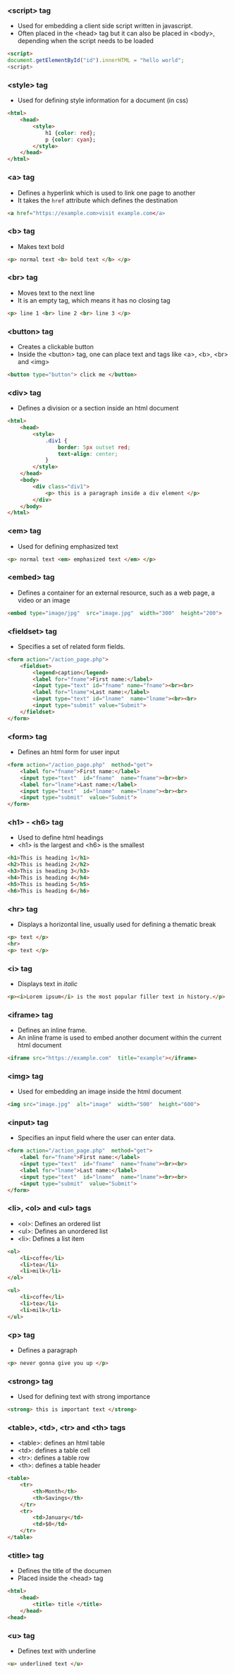 
### \<script> tag
+ Used for embedding a client side script written in javascript.
+ Often placed in the \<head> tag but it can also be placed in \<body>, depending when the script needs to be loaded
```html
<script>
document.getElementById("id").innerHTML = "hello world";
<script>
```

### \<style> tag
+ Used for defining style information for a document (in css)
```html
<html>
	<head>
		<style>
			h1 {color: red};
			p {color: cyan};
		</style>
	</head>
</html>
```

### \<a> tag
+ Defines a hyperlink which is used to link one page to another
+ It takes the `href` attribute which defines the destination
```html
<a href="https://example.com>visit example.com</a>
```

### \<b> tag
+ Makes text bold
```html
<p> normal text <b> bold text </b> </p>
```

### \<br> tag
+ Moves text to the next line
+ It is an empty tag, which means it has no closing tag
```html
<p> line 1 <br> line 2 <br> line 3 </p>
```

### \<button> tag
+ Creates a clickable button
+ Inside the \<button> tag, one can place text and tags like \<a>, \<b>, \<br> and \<img>
```html
<button type="button"> click me </button>
```

### \<div> tag
+ Defines a division or a section inside an html document
```html
<html>
	<head>
		<style>
			.div1 {
				border: 5px outset red;
				text-align: center;
			}
		</style>
	</head>
	<body>
		<div class="div1">
			<p> this is a paragraph inside a div element </p>
		</div>
	</body>
</html>
```

### \<em> tag
+ Used for defining emphasized text
```html
<p> normal text <em> emphasized text </em> </p>
```

### \<embed> tag
+ Defines a container for an external resource, such as a web page, a video or an image
```html
<embed type="image/jpg"  src="image.jpg"  width="300"  height="200">
```

### \<fieldset> tag
+ Specifies a set of related form fields.
```html
<form action="/action_page.php">  
	<fieldset>  
		<legend>caption</legend>  
		<label for="fname">First name:</label>  
		<input type="text" id="fname" name="fname"><br><br>  
		<label for="lname">Last name:</label>  
		<input type="text" id="lname"  name="lname"><br><br>
		<input type="submit" value="Submit"> 
	</fieldset>  
</form>
```

### \<form> tag
+ Defines an html form for user input
```html
<form action="/action_page.php"  method="get">  
	<label for="fname">First name:</label>  
	<input type="text"  id="fname"  name="fname"><br><br>  
	<label for="lname">Last name:</label>  
	<input type="text"  id="lname"  name="lname"><br><br>  
	<input type="submit"  value="Submit">  
</form>
```

### \<h1> - \<h6> tag
+ Used to define html headings
+ \<h1> is the largest and \<h6> is the smallest
```html
<h1>This is heading 1</h1>  
<h2>This is heading 2</h2>  
<h3>This is heading 3</h3>  
<h4>This is heading 4</h4>  
<h5>This is heading 5</h5>  
<h6>This is heading 6</h6>
```

### \<hr> tag
+ Displays a horizontal line, usually used for defining a thematic break
```html
<p> text </p>
<hr>
<p> text </p>
```

### \<i> tag
+ Displays text in *italic*
```html
<p><i>Lorem ipsum</i> is the most popular filler text in history.</p>
```

### \<iframe> tag
+ Defines an inline frame.
+ An inline frame is used to embed another document within the current html document
```html
<iframe src="https://example.com"  title="example"></iframe>
```

### \<img> tag
+ Used for embedding an image inside the html document
```html
<img src="image.jpg"  alt="image"  width="500"  height="600">
```

### \<input> tag
+ Specifies an input field where the user can enter data.
```html
<form action="/action_page.php"  method="get">  
	<label for="fname">First name:</label>  
	<input type="text"  id="fname"  name="fname"><br><br>  
	<label for="lname">Last name:</label>  
	<input type="text"  id="lname"  name="lname"><br><br>  
	<input type="submit"  value="Submit">  
</form>
```

### \<li>, \<ol> and \<ul> tags
+ \<ol>: Defines an ordered list
+ \<ul>: Defines an unordered list
+ \<li>: Defines a list item
```html
<ol>  
	<li>coffe</li>  
	<li>tea</li>  
	<li>milk</li>  
</ol>

<ul>  
	<li>coffe</li>  
	<li>tea</li>  
	<li>milk</li>  
</ul>
```

### \<p> tag
+ Defines a paragraph
```html
<p> never gonna give you up </p>
```

### \<strong> tag
+ Used for defining text with strong importance
```html
<strong> this is important text </strong>
```

### \<table>, \<td>, \<tr> and \<th> tags
+ \<table>: defines an html table
+ \<td>: defines a table cell
+ \<tr>: defines a table row
+ \<th>: defines a table header
```html
<table>  
	<tr>  
		<th>Month</th>  
		<th>Savings</th>  
	</tr>  
	<tr>  
		<td>January</td>  
		<td>$0</td>  
	</tr>
</table>
```

### \<title> tag
+ Defines the title of the documen
+ Placed inside the \<head> tag
```html
<html>
	<head>
		<title> title </title>
	</head>
<head>
```

### \<u> tag
+ Defines text with underline
```html
<u> underlined text </u>
```